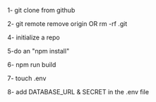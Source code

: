 1- git clone from github

2- git remote remove origin OR rm -rf .git

4- initialize a repo

5-do an "npm install"

6- npm run build

7- touch .env

8- add DATABASE_URL & SECRET in the .env file
